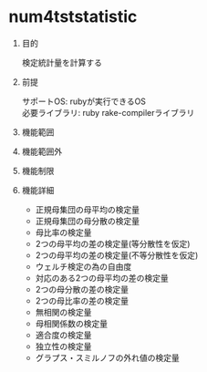 num4tststatistic
================
1. 目的

    検定統計量を計算する

1. 前提

   サポートOS: rubyが実行できるOS  
   必要ライブラリ:  ruby rake-compilerライブラリ  

1. 機能範囲

1. 機能範囲外

1. 機能制限

1. 機能詳細
    * 正規母集団の母平均の検定量
    * 正規母集団の母分散の検定量
    * 母比率の検定量
    * 2つの母平均の差の検定量(等分散性を仮定)
    * 2つの母平均の差の検定量(不等分散性を仮定)
    * ウェルチ検定の為の自由度
    * 対応のある2つの母平均の差の検定量
    * 2つの母分散の差の検定量
    * 2つの母比率の差の検定量
    * 無相関の検定量
    * 母相関係数の検定量
    * 適合度の検定量
    * 独立性の検定量
    * グラプス・スミルノフの外れ値の検定量

